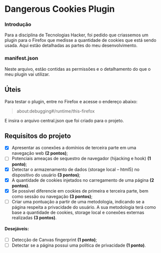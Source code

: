 # Dangerous Cookies Plugin

### Introdução

Para a disciplina de Tecnologias Hacker, foi pedido que criassemos um plugin para o Firefox que medisse a quantidade de cookies que está sendo usada.
Aqui estão detalhadas as partes do meu desenvolvimento.

### manifest.json

Neste arquivo, estão contidas as permissões e o detalhamento do que o meu plugin vai utilizar.

## Úteis

Para testar o plugin, entre no Firefox e acesse o endereço abaixo: 
> about:debugging#/runtime/this-firefox

E insira o arquivo central.json que foi criado para o projeto.

## Requisitos do projeto

- [X] Apresentar as conexões a domínios de terceira parte em uma navegação web **(2 pontos)**;  
- [ ] Potenciais ameaças de sequestro de navegador (hijacking e hook) **(1 ponto)**; 
- [X] Detectar o armazenamento de dados (storage local – html5) no dispositivo do usuário **(3 pontos)**;
- [X] A quantidade de cookies injetados no carregamento de uma página **(2 pontos)**.  
- [X] Se possível diferencie em cookies de primeira e terceira parte, bem como sessão ou navegação **(3 pontos)**;  
- [ ] Criar uma pontuação a partir de uma metodologia, indicando se a página respeita a privacidade do usuário. A sua metodologia terá como base a quantidade de cookies, storage local e conexões externas realizadas **(3 pontos)**.

#### Desejáveis:
- [ ] Detecção de Canvas fingerprint **(1 ponto)**;  
- [ ] Detectar se a página possui uma política de privacidade **(1 ponto)**.
